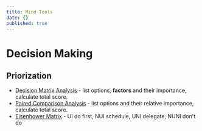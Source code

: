 ```yaml
---
title: Mind Tools
date: {}
published: true
---
```


# Decision Making

## Priorization

* [Decision Matrix Analysis](https://www.mindtools.com/pages/article/newTED_03.htm) - list options, **factors** and their importance, calculate total score.
* [Paired Comparison Analysis](https://www.mindtools.com/pages/article/newTED_02.htm) - list options and their relative importance, calculate total score.
* [Eisenhower Matrix](http://www.eisenhower.me/eisenhower-matrix/) - UI do first, NUI schedule, UNI delegate, NUNI don't do

